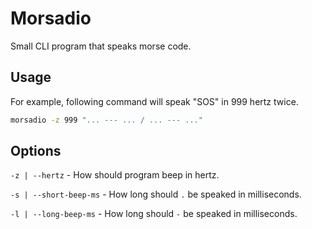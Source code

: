 Morsadio
========

Small CLI program that speaks morse code.

## Usage

For example, following command will speak "SOS" in 999 hertz twice.

```bash
morsadio -z 999 "... --- ... / ... --- ..."
```

## Options

`-z | --hertz` - How should program beep in hertz.

`-s | --short-beep-ms` - How long should `.` be speaked in milliseconds.

`-l | --long-beep-ms` - How long should `-` be speaked in milliseconds.
